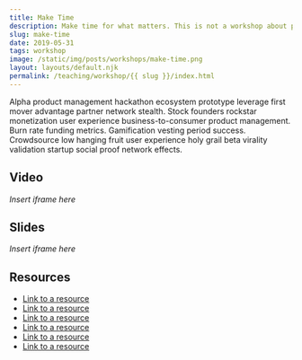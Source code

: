 ```yaml
---
title: Make Time
description: Make time for what matters. This is not a workshop about productivity. It's about getting your priorities straight not about specific tools or applications.
slug: make-time
date: 2019-05-31
tags: workshop
image: /static/img/posts/workshops/make-time.png
layout: layouts/default.njk
permalink: /teaching/workshop/{{ slug }}/index.html
---
```


Alpha product management hackathon ecosystem prototype leverage first mover advantage partner network stealth. Stock founders rockstar monetization user experience business-to-consumer product management. Burn rate funding metrics. Gamification vesting period success. Crowdsource low hanging fruit user experience holy grail beta virality validation startup social proof network effects.

## Video

*Insert iframe here*

## Slides

*Insert iframe here*

## Resources

* [Link to a resource](link)
* [Link to a resource](link)
* [Link to a resource](link)
* [Link to a resource](link)
* [Link to a resource](link)
* [Link to a resource](link)

[link]: www.example.com

